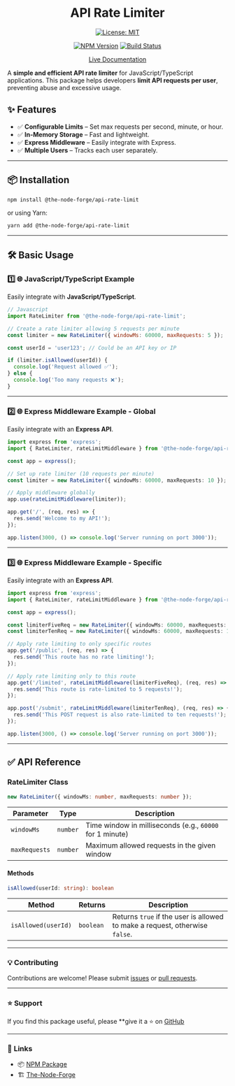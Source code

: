 <div align="center">
   
  # API Rate Limiter 
  
 [![License: MIT](https://img.shields.io/badge/License-MIT-yellow.svg)](https://opensource.org/licenses/MIT)

[![NPM Version](https://img.shields.io/npm/v/@the-node-forge/api-rate-limit)](https://www.npmjs.com/package/@the-node-forge/api-rate-limit)
[![Build Status](https://img.shields.io/github/actions/workflow/status/the-node-forge/api-rate-limit/ci.yaml?branch=main)](https://github.com/The-Node-Forge/api-rate-limit/actions)

[Live Documentation](https://the-node-forge.github.io/api-rate-limit/)

</div>
 
A **simple and efficient API rate limiter** for JavaScript/TypeScript applications. This package helps developers **limit API requests per user**, preventing abuse and excessive usage.

## ✨ Features

- ✅ **Configurable Limits** – Set max requests per second, minute, or hour.
- ✅ **In-Memory Storage** – Fast and lightweight.
- ✅ **Express Middleware** – Easily integrate with Express.
- ✅ **Multiple Users** – Tracks each user separately.

---

## 📦 Installation

```sh
npm install @the-node-forge/api-rate-limit
```

or using Yarn:

```sh
yarn add @the-node-forge/api-rate-limit
```

---

## 🛠️ Basic Usage

### **1️⃣ 🌐 JavaScript/TypeScript Example**

Easily integrate with **JavaScript/TypeScript**.

```javascript
// Javascript
import RateLimiter from '@the-node-forge/api-rate-limit';

// Create a rate limiter allowing 5 requests per minute
const limiter = new RateLimiter({ windowMs: 60000, maxRequests: 5 });

const userId = 'user123'; // Could be an API key or IP

if (limiter.isAllowed(userId)) {
  console.log('Request allowed ✅');
} else {
  console.log('Too many requests ❌');
}
```

---

### 2️⃣ 🌐 Express Middleware Example - Global

Easily integrate with an **Express API**.

```typescript
import express from 'express';
import { RateLimiter, rateLimitMiddleware } from '@the-node-forge/api-rate-limit';

const app = express();

// Set up rate limiter (10 requests per minute)
const limiter = new RateLimiter({ windowMs: 60000, maxRequests: 10 });

// Apply middleware globally
app.use(rateLimitMiddleware(limiter));

app.get('/', (req, res) => {
  res.send('Welcome to my API!');
});

app.listen(3000, () => console.log('Server running on port 3000'));
```

---

### 3️⃣ 🌐 Express Middleware Example - Specific

Easily integrate with an **Express API**.

```typescript
import express from 'express';
import { RateLimiter, rateLimitMiddleware } from '@the-node-forge/api-rate-limit';

const app = express();

const limiterFiveReq = new RateLimiter({ windowMs: 60000, maxRequests: 5 });
const limiterTenReq = new RateLimiter({ windowMs: 60000, maxRequests: 10 });

// Apply rate limiting to only specific routes
app.get('/public', (req, res) => {
  res.send('This route has no rate limiting!');
});

// Apply rate limiting only to this route
app.get('/limited', rateLimitMiddleware(limiterFiveReq), (req, res) => {
  res.send('This route is rate-limited to 5 requests!');
});

app.post('/submit', rateLimitMiddleware(limiterTenReq), (req, res) => {
  res.send('This POST request is also rate-limited to ten requests!');
});

app.listen(3000, () => console.log('Server running on port 3000'));
```

---

## ✅ **API Reference**

### **RateLimiter Class**

```typescript
new RateLimiter({ windowMs: number, maxRequests: number });
```

| Parameter     | Type     | Description                                              |
| ------------- | -------- | -------------------------------------------------------- |
| `windowMs`    | `number` | Time window in milliseconds (e.g., `60000` for 1 minute) |
| `maxRequests` | `number` | Maximum allowed requests in the given window             |

#### **Methods**

```typescript
isAllowed(userId: string): boolean
```

| Method              | Returns   | Description                                                                 |
| ------------------- | --------- | --------------------------------------------------------------------------- |
| `isAllowed(userId)` | `boolean` | Returns `true` if the user is allowed to make a request, otherwise `false`. |

---

### 💡 **Contributing**

Contributions are welcome! Please submit
[issues](https://github.com/The-Node-Forge/api-rate-limit/issues) or
[pull requests](https://github.com/The-Node-Forge/api-rate-limit/pulls).

---

### ⭐ Support

If you find this package useful, please \*\*give it a ⭐ on
[GitHub](https://github.com/The-Node-Forge/api-rate-limit 'GitHub Repository')

---

### 🔗 **Links**

- 📦 [NPM Package](https://www.npmjs.com/package/@the-node-forge/api-rate-limit)
- 🏗 [The-Node-Forge](https://github.com/The-Node-Forge)
